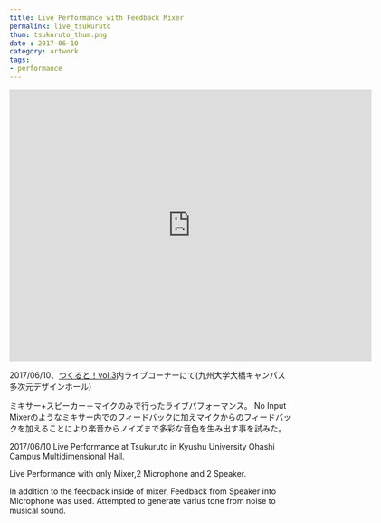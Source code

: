 ```yaml
---
title: Live Performance with Feedback Mixer
permalink: live_tsukuruto
thum: tsukuruto_thum.png
date : 2017-06-10
category: artwork
tags:
- performance
---
```


<iframe src="https://player.vimeo.com/video/228039554" width="640" height="480" frameborder="0" webkitallowfullscreen mozallowfullscreen allowfullscreen></iframe>

2017/06/10、[つくると！vol.3](vol3.tsukuruto.net)内ライブコーナーにて(九州大学大橋キャンパス　多次元デザインホール)

ミキサー+スピーカー＋マイクのみで行ったライブパフォーマンス。
No Input Mixerのようなミキサー内でのフィードバックに加えマイクからのフィードバックを加えることにより楽音からノイズまで多彩な音色を生み出す事を試みた。


2017/06/10 Live Performance at Tsukuruto in Kyushu University Ohashi Campus Multidimensional Hall.

Live Performance with only Mixer,2 Microphone and 2 Speaker.

In addition to the feedback inside of mixer, Feedback from Speaker into Microphone was used. Attempted to generate varius tone from noise to musical sound.
